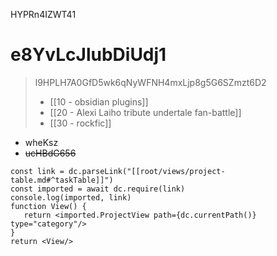 HYPRn4IZWT41

# e8YvLcJlubDiUdj1

> l9HPLH7A0GfD5wk6qNyWFNH4mxLjp8g5G6SZmzt6D2
>
> * [[10 - obsidian plugins]]
> * [[20 - Alexi Laiho tribute undertale fan-battle]]
> * [[30 - rockfic]]

* wheKsz
* ~~ucHBdG656~~

```datacorejsx
const link = dc.parseLink("[[root/views/project-table.md#^taskTable]]")
const imported = await dc.require(link)
console.log(imported, link)
function View() {
   return <imported.ProjectView path={dc.currentPath()} type="category"/>	
}
return <View/>
```
